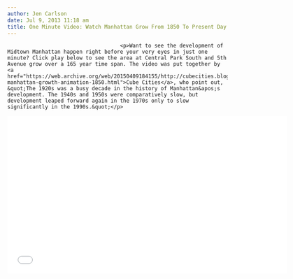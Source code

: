 ```yaml
---
author: Jen Carlson
date: Jul 9, 2013 11:18 am
title: One Minute Video: Watch Manhattan Grow From 1850 To Present Day
---
```


	
										<p>Want to see the development of Midtown Manhattan happen right before your very eyes in just one minute? Click play below to see the area at Central Park South and 5th Avenue grow over a 165 year time span. The video was put together by <a href="https://web.archive.org/web/20150409184155/http://cubecities.blogspot.ca/2013/07/midtown-manhattan-growth-animation-1850.html">Cube Cities</a>, who point out, &quot;The 1920s was a busy decade in the history of Manhattan&apos;s development. The 1940s and 1950s were comparatively slow, but development leaped forward again in the 1970s only to slow significantly in the 1990s.&quot;</p>

<p><iframe width="640" height="360" src="//web.archive.org/web/20150409184155if_/http://www.youtube.com/embed/NULrNgCVbT8" frameborder="0" allowfullscreen></iframe></p>					
										
									
				